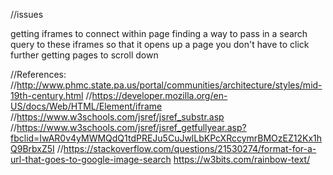 //issues

getting iframes to connect within page
finding a way to pass in a search query to these iframes so that it opens up a page you don't have to click further
getting pages to scroll down


//References:
//http://www.phmc.state.pa.us/portal/communities/architecture/styles/mid-19th-century.html
//https://developer.mozilla.org/en-US/docs/Web/HTML/Element/iframe
//https://www.w3schools.com/jsref/jsref_substr.asp
//https://www.w3schools.com/jsref/jsref_getfullyear.asp?fbclid=IwAR0v4yMWMQdQ1tdPREJu5CuJwlLbKPcXRccymrBMOzEZ12Kx1hQ9BrbxZ5I
//https://stackoverflow.com/questions/21530274/format-for-a-url-that-goes-to-google-image-search
https://w3bits.com/rainbow-text/
